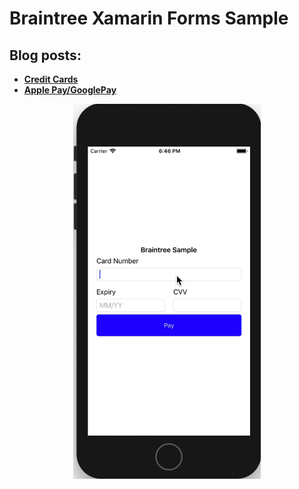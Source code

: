 # Braintree Xamarin Forms Sample

## Blog posts: 
  - [**Credit Cards**](http://www.xamboy.com/2020/01/28/braintree-integration-in-xamarin-forms-part-1/)
  - [**Apple Pay/GooglePay**](http://www.xamboy.com/2020/02/11/braintree-integration-in-xamarin-forms-part-2/)

<p align="center">
<img width="300" height:"700" src="cardSample.gif" title="Android"/>
</p>
